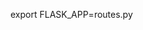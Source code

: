 export FLASK_APP=routes.py
<!-- export FLASK_RUN_HOST=0.0.0.0
export FLASK_RUN_PORT=8080
export FLASK_DEBUG=1 -->
